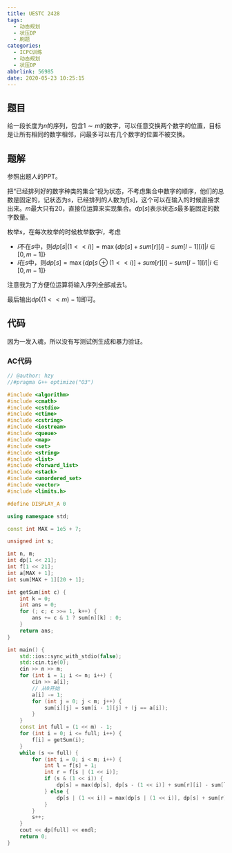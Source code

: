 ```yaml
---
title: UESTC 2428
tags:
  - 动态规划
  - 状压DP
  - 刷题
categories:
  - ICPC训练
  - 动态规划
  - 状压DP
abbrlink: 56985
date: 2020-05-23 10:25:15
---
```



## 题目

给一段长度为$n$的序列，包含$1\sim m$的数字，可以任意交换两个数字的位置，目标是让所有相同的数字相邻，问最多可以有几个数字的位置不被交换。

## 题解

参照出题人的PPT。

把“已经排列好的数字种类的集合”视为状态，不考虑集合中数字的顺序，他们的总数是固定的，记状态为$s$，已经排列的人数为$f[s]$，这个可以在输入的时候直接求出来。$m$最大只有20，直接位运算来实现集合。$dp[s]$表示状态$s$最多能固定的数字数量。

枚举$s$，在每次枚举的时候枚举数字$i$，考虑

- $i$不在$s$中，则$dp[s|(1<<i)]=\max\{dp[s]+sum[r][i]-sum[l-1][i]|i\in[0,m-1]\}$
- $i$在$s$中，则$dp[s]=\max\{dp[s\oplus(1<<i)]+sum[r][i]-sum[l-1][i]|i\in[0,m-1]\}$

注意我为了方便位运算将输入序列全部减去1。

最后输出$dp[(1<<m)-1]$即可。

## 代码

因为一发入魂，所以没有写测试例生成和暴力验证。

### AC代码

```C++
// @author: hzy
//#pragma G++ optimize("O3")

#include <algorithm>
#include <cmath>
#include <cstdio>
#include <ctime>
#include <cstring>
#include <iostream>
#include <queue>
#include <map>
#include <set>
#include <string>
#include <list>
#include <forward_list>
#include <stack>
#include <unordered_set>
#include <vector>
#include <limits.h>

#define DISPLAY_A 0

using namespace std;

const int MAX = 1e5 + 7;

unsigned int s;

int n, m;
int dp[1 << 21];
int f[1 << 21];
int a[MAX + 1];
int sum[MAX + 1][20 + 1];

int getSum(int c) {
    int k = 0;
    int ans = 0;
    for (; c; c >>= 1, k++) {
        ans += c & 1 ? sum[n][k] : 0;
    }
    return ans;
}

int main() {
    std::ios::sync_with_stdio(false);
    std::cin.tie(0);
    cin >> n >> m;
    for (int i = 1; i <= n; i++) {
        cin >> a[i];
        // 从0开始
        a[i] -= 1;
        for (int j = 0; j < m; j++) {
            sum[i][j] = sum[i - 1][j] + (j == a[i]);
        }
    }
    const int full = (1 << m) - 1;
    for (int i = 0; i <= full; i++) {
        f[i] = getSum(i);
    }
    while (s <= full) {
        for (int i = 0; i < m; i++) {
            int l = f[s] + 1;
            int r = f[s | (1 << i)];
            if (s & (1 << i)) {
                dp[s] = max(dp[s], dp[s - (1 << i)] + sum[r][i] - sum[l - 1][i]);
            } else {
                dp[s | (1 << i)] = max(dp[s | (1 << i)], dp[s] + sum[r][i] - sum[l - 1][i]);
            }
        }
        s++;
    }
    cout << dp[full] << endl;
    return 0;
}

```